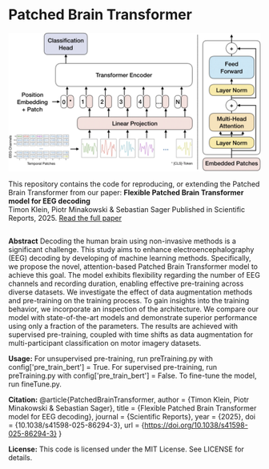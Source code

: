 # Patched Brain Transformer
![PBT_sketch](PBT_sketch.png)

This repository contains the code for reproducing, or extending the Patched Brain Transformer from our paper:
**Flexible Patched Brain Transformer model for EEG decoding**  
Timon Klein, Piotr Minakowski & Sebastian Sager 
Published in Scientific Reports, 2025.
[Read the full paper](https://www.nature.com/articles/s41598-025-86294-3?)  
##


**Abstract**
Decoding the human brain using non-invasive methods is a significant challenge. This study aims to enhance electroencephalography (EEG) decoding by developing of machine learning methods. Specifically, we propose the novel, attention-based Patched Brain Transformer model to achieve this goal. The model exhibits flexibility regarding the number of EEG channels and recording duration, enabling effective pre-training across diverse datasets. We investigate the effect of data augmentation methods and pre-training on the training process. To gain insights into the training behavior, we incorporate an inspection of the architecture. We compare our model with state-of-the-art models and demonstrate superior performance using only a fraction of the parameters. The results are achieved with supervised pre-training, coupled with time shifts as data augmentation for multi-participant classification on motor imagery datasets.


**Usage:**
For unsupervised pre-training, run preTraining.py with config['pre_train_bert'] =  True.
For supervised pre-training, run preTraining.py with config['pre_train_bert'] =  False.
To fine-tune the model, run fineTune.py.

 
 **Citation:**
 @article{PatchedBrainTransformer,
  author    = {Timon Klein, Piotr Minakowski & Sebastian Sager},
  title     = {Flexible Patched Brain Transformer model for EEG decoding},
  journal   = {Scientific Reports},
  year      = {2025},
  doi       = {10.1038/s41598-025-86294-3},
  url       = {https://doi.org/10.1038/s41598-025-86294-3}
}

**License:**
This code is licensed under the MIT License. See LICENSE for details.